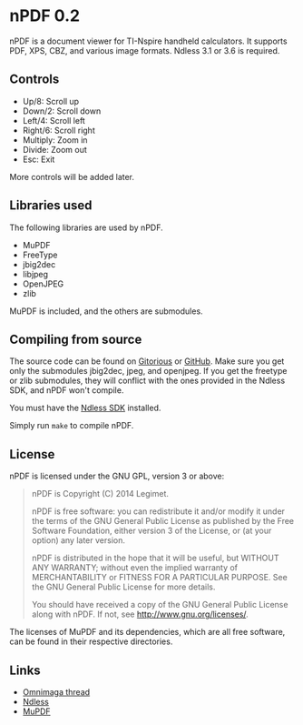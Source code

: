 # nPDF 0.2

nPDF is a document viewer for TI-Nspire handheld calculators. It supports PDF,
XPS, CBZ, and various image formats. Ndless 3.1 or 3.6 is required.

## Controls

* Up/8: Scroll up
* Down/2: Scroll down
* Left/4: Scroll left
* Right/6: Scroll right
* Multiply: Zoom in
* Divide: Zoom out
* Esc: Exit

More controls will be added later.

## Libraries used

The following libraries are used by nPDF.

* MuPDF
* FreeType
* jbig2dec
* libjpeg
* OpenJPEG
* zlib

MuPDF is included, and the others are submodules.

## Compiling from source

The source code can be found on [Gitorious](https://gitorious.org/npdf/npdf) or
[GitHub](https://github.com/Legimet/nPDF/). Make sure you get only the submodules
jbig2dec, jpeg, and openjpeg. If you get the freetype or zlib submodules, they
will conflict with the ones provided in the Ndless SDK, and nPDF won't compile.

You must have the [Ndless SDK](http://ndlessly.wordpress.com/ndless-for-developers/)
installed.

Simply run `make` to compile nPDF.

## License

nPDF is licensed under the GNU GPL, version 3 or above:

> nPDF is Copyright (C) 2014 Legimet.
> 
> nPDF is free software: you can redistribute it and/or modify
> it under the terms of the GNU General Public License as published by
> the Free Software Foundation, either version 3 of the License, or
> (at your option) any later version.
>
> nPDF is distributed in the hope that it will be useful,
> but WITHOUT ANY WARRANTY; without even the implied warranty of
> MERCHANTABILITY or FITNESS FOR A PARTICULAR PURPOSE.  See the
> GNU General Public License for more details.
> 
> You should have received a copy of the GNU General Public License
> along with nPDF.  If not, see <http://www.gnu.org/licenses/>.

The licenses of MuPDF and its dependencies, which are all free software, can be
found in their respective directories.

## Links

* [Omnimaga thread](http://www.omnimaga.org/ti-nspire-projects/npdf-a-document-viewer-for-the-nspire/)
* [Ndless](http://ndless.me)
* [MuPDF](http://mupdf.com)

